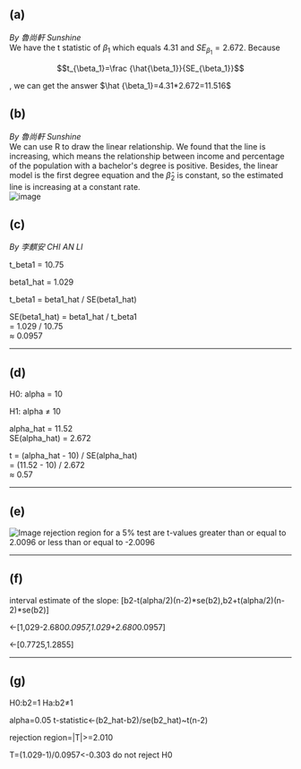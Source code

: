 ## (a)

*By 魯尚軒 Sunshine*  
We have the t statistic of $\beta_1$ which equals 4.31 and $SE_{\beta_1}=2.672$. Because  
```math
t_{\beta_1}=\frac {\hat{\beta_1}}{SE_{\beta_1}}
```
, we can get the answer $\hat {\beta_1}=4.31*2.672=11.516$ 

## (b)

*By 魯尚軒 Sunshine*  
We can use R to draw the linear relationship. We found that the line is increasing, which means the relationship between income and percentage of the population with a bachelor's degree is positive. Besides, the linear model is the first degree equation and the $\hat \beta_2$ is constant, so the estimated line is increasing at a constant rate.  
![image](https://github.com/user-attachments/assets/6f1acb08-abd6-496b-8a1b-98170346f9db)


## (c) 
*By 李麒安 CHI AN LI*  

t_beta1 = 10.75  

beta1_hat = 1.029  
 
t_beta1 = beta1_hat / SE(beta1_hat)  

SE(beta1_hat) = beta1_hat / t_beta1  
              = 1.029 / 10.75  
              ≈ 0.0957

---
## (d) 
H0: alpha = 10   

H1: alpha ≠ 10  

alpha_hat = 11.52  
SE(alpha_hat) = 2.672  

t = (alpha_hat - 10) / SE(alpha_hat)  
  = (11.52 - 10) / 2.672  
  ≈ 0.57

---
## (e)
![Image](https://github.com/user-attachments/assets/7ab286c1-8028-46f6-a37d-ae642584194f)
rejection region for a 5% test are t-values greater than or equal to 2.0096 or less than or equal to -2.0096

---
## (f)
interval estimate of the slope:
[b2-t(alpha/2)(n-2)*se(b2),b2+t(alpha/2)(n-2)*se(b2)]

<-[1,029-2.680*0.0957,1.029+2.680*0.0957]

<-[0.7725,1.2855]

---
## (g)
H0:b2=1
Ha:b2≠1

alpha=0.05
t-statistic<-(b2_hat-b2)/se(b2_hat)~t(n-2)

rejection region=|T|>=2.010

T=(1.029-1)/0.0957<-0.303
do not reject H0
  
